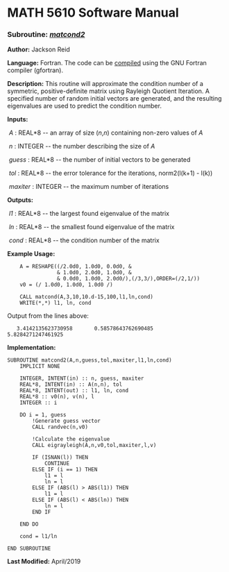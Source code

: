 # MATH 5610 Software Manual

### Subroutine: [_matcond2_](../matcond2.f90)

**Author:** Jackson Reid

**Language:** Fortran. The code can be [compiled](compilation.md) using the GNU Fortran compiler (gfortran).

**Description:** This routine will approximate the condition number of a symmetric, positive-definite matrix using Rayleigh Quotient Iteration. A specified number of random initial vectors are generated, and the resulting eigenvalues are used to predict the condition number.

**Inputs:** 

​        _A_ : REAL*8 -- an array of size (_n_,_n_) containing non-zero values of _A_

​	_n_ : INTEGER -- the number describing the size of _A_ 

​        _guess_ : REAL*8 -- the number of initial vectors to be generated

​        _tol_ : REAL*8 -- the error tolerance for the iterations, norm2(l(k+1) - l(k))

​        _maxiter_ : INTEGER -- the maximum number of iterations

**Outputs:** 

​        _l1_ : REAL*8 --  the largest found eigenvalue of the matrix

​        _ln_ : REAL*8 --  the smallest found eigenvalue of the matrix

​        _cond_ : REAL*8 --  the condition number of the matrix

**Example Usage:** 

```
    A = RESHAPE((/2.0d0, 1.0d0, 0.0d0, &
                & 1.0d0, 2.0d0, 1.0d0, &
                & 0.0d0, 1.0d0, 2.0d0/),(/3,3/),ORDER=(/2,1/))
	v0 = (/ 1.0d0, 1.0d0, 1.0d0 /)
	
    CALL matcond(A,3,10,10.d-15,100,l1,ln,cond)
    WRITE(*,*) l1, ln, cond
```
Output from the lines above:
```
   3.4142135623730958       0.58578643762690485        5.8284271247461925 
```
**Implementation:**

```
SUBROUTINE matcond2(A,n,guess,tol,maxiter,l1,ln,cond)
    IMPLICIT NONE

    INTEGER, INTENT(in) :: n, guess, maxiter
    REAL*8, INTENT(in) :: A(n,n), tol
    REAL*8, INTENT(out) :: l1, ln, cond
    REAL*8 :: v0(n), v(n), l
    INTEGER :: i

    DO i = 1, guess
        !Generate guess vector
        CALL randvec(n,v0)

        !Calculate the eigenvalue
        CALL eigrayleigh(A,n,v0,tol,maxiter,l,v)

        IF (ISNAN(l)) THEN
            CONTINUE
        ELSE IF (i == 1) THEN
            l1 = l
            ln = l
        ELSE IF (ABS(l) > ABS(l1)) THEN
            l1 = l
        ELSE IF (ABS(l) < ABS(ln)) THEN
            ln = l
        END IF

    END DO

    cond = l1/ln

END SUBROUTINE
```



**Last Modified:** April/2019


